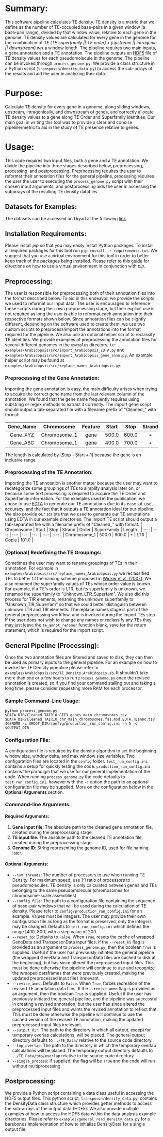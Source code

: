 # Summary:
This software pipeline calculates TE density.
TE density is a metric that we define as the number of TE-occupied base-pairs in a given window (a base-pair range), divided by that window value, relative to each gene in the genome.
TE density values are calculated for every gene in the genome for the combination of TE *(TE superfamily || TE order) x (upstream || intragenic || downstream) wrt* a window length.
The pipeline requires two main inputs, a gene annotation and a TE annotation.
The pipeline outputs an [HDF5](https://portal.hdfgroup.org/display/HDF5/HDF5) file of TE density values for each pseudomolecule in the genome.
The pipeline can be invoked through `process_genome.py`.
We provide a class structure in a Python script (`transposon/density_data.py`) to access the sub-arrays of the results and aid the user in analyzing their data.

# Purpose:
Calculate TE density for every gene in a genome, along sliding windows, upstream, intragenically, and downstream of genes,  and correctly allocate TE density values to a gene along TE Order and Superfamily identities.
Our main goal in writing this tool was to provide a clear and concise pipeline/metric to aid in the study of TE presence relative to genes.

# Usage:
This code requires two input files, both a gene and a TE annotation.
We divide the pipeline into three stages described below, preprocessing, processing, and postprocessing.
Preprocessing requires the user to reformat their annotation files for the general pipeline, processing requires the user the user to executing the `process_genome.py` script with their chosen input arguments, and postprocessing aids the user in accessing the subarrays of the resulting TE density datafiles.

## Datasets for Examples:
The datasets can be accessed on Dryad at the following [link](https://datadryad.org/stash/share/mFjpHlP53Y-BUP4nKI0LQGVmLkXevNatnz8MLlK36zw)

## Installation Requirements:
Please install *pip* so that you may easily install Python packages.
To install all required packages for this tool run `pip install -r requirements.txt`.
We suggest that you use a virtual environment for this tool in order to better keep track of the packages being installed.
Please refer to this [guide](https://packaging.python.org/guides/installing-using-pip-and-virtual-environments/) for directions on how to use a virtual environment in conjunction with *pip*.

## Preprocessing:
The user is responsible for preprocessing both of their annotation files into the format described below.
To aid in this endeavor, we provide the scripts we used to reformat our input data.
The user is encouraged to reference these scripts during their own preprocessing stage, but their explicit use is not required as long the user is able to reformat each annotation into their respective formats shown below.
Since annotation files can be slightly different, depending on the software used to create them, we use two custom scripts to preprocess/import the annotations into the format required for the pipeline.
We also use an optional helper script to reclassify TE identities.
We provide examples of preprocessing the annotation files for several different genomes in the `examples` directory; i.e: `examples/Arabidopsis/src/import_Arabidopsis_EDTA.py` and `examples/Arabidopsis/src/import_Arabidopsis_gene_anno.py`.
An example helper script may be found at `examples/Arabidopsis/src/replace_names_Arabidopsis.py`.

### Preprocessing of the Gene Annotation:
Importing the gene annotation is easy, the main difficulty arises when trying to acquire the correct gene name from the last relevant column of the annotation.
We found that the gene name frequently requires using substring or regex methods to extract it correctly.
The import gene script should output a tab-separated file with a filename prefix of "Cleaned\_" with format:

| Gene\_Name | Chromosome | Feature | Start | Stop | Strand | Length |
| :--: | :--: | :--: | :--: | :--: | :--: | :--: |
| Gene\_XYZ | Chromosome\_1 | gene | 500.0 | 600.0 | + | 101.0 |
| Gene\_ABC | Chromosome\_1 | gene | 400.0 | 700.0 | + | 301.0 |

The length is calculated by (Stop - Start + 1) because the gene is an inclusive range.

### Preprocessing of the TE Annotation:
Importing the TE annotation is another matter because the user may want to recategorize some groupings of TEs to simplify analysis later on, or because some text processing is required to acquire the TE Order and Superfamily information.
For the examples used in the publication, we chose to use [EDTA](https://github.com/oushujun/EDTA) to generate our TE annotations due to its ease-of-use, accuracy, and the fact that it outputs a TE annotation ideal for our pipeline.
We also provide our scripts that we used to generate our TE annotations using EDTA in our example directories.
The import TE script should output a tab-separated file with a filename prefix of "Cleaned\_" with format:
| Chromosome | Start | Stop | Strand | Order | SuperFamily | Length |
| :--: | :--: | :--: | :--: | :--: | :--: | :--: |
| Chromosome\_1 | 500.0 | 600.0 | + | LTR | Copia | 101.0 |

### (Optional) Redefining the TE Groupings:
Sometimes the user may want to rename groupings of TEs in their annotation. For example in `examples/Arabidosis/src/replace_names_Arabidopsis.py` we reclassified TEs to better fit the naming scheme proposed in [Wicker et al. (2007)](https://www.nature.com/articles/nrg2165).
We also renamed the superfamily values of TEs whose order value is known.
For example, if a TE's order is LTR, but its superfamily is unknown, we renamed the superfamily to "Unknown\_LTR\_Superfam".
We also did this process for TIR elements, renaming the unknown superfamily to "Unknown\_TIR\_Superfam" so that we could better distinguish between unknown LTR and TIR elements.
The replace names stage is part of the general preprocessing workflow, and is invoked during the import TEs step.
If the user does not wish to change any names or reclassify any TEs they may just leave the `te_annot_renamer` function blank, save for the return statement, which is required for the import script.

## General Pipeline (Processing):
Once the two annotation files are filtered and saved to disk, they can then be used as primary inputs to the general pipeline.
For an example on how to invoke the TE Density pipepline please refer to `examples/Arabidopsis/src/TE_Density_Arabidopsis.sb`.
It shouldn't take more than one or a few hours to run `process_genome.py` once the revised annotation is created, so if you find your command stalling out and taking a long time, please consider requesting more RAM for each processor.

### Sample Command-Line Usage:
`python process_genome.py $DATA_DIR/Cleaned_TAIR10_GFF3_genes_main_chromosomes.tsv $DATA_DIR/Cleaned_TAIR10_chr_main_chromosomes.fas.mod.EDTA.TEanno.tsv $GENOME -c $ROOT_DIR/config/production_run_config.ini -n 5 -o $OUTPUT_DIR`


### Configuration File:
A configuration file is required by the density algorithm to set the beginning window size, window delta, and max window size variables. Two configuration files are located in the `config` folder.
`test_run_config.ini` contains a setup for quickly testing the code.
 `production_run_config.ini` contains the paradigm that we use for our general implementation of the code.
 When running `process_genome.py` the code defaults to `test_run_config.ini`, however with the `-c` option the path to an optional configuration file may be supplied.
More on the configuration below in the **Optional Arguments** section.

### Command-line Arguments:
#### Required Arguments:
1. **Gene input file**: The absolute path to the cleaned gene annotation file, created during the preprocessing stage.
2. **TE input file**: The absolute path to the cleaned TE annotation file, created during the preprocessing stage
3. **Genome ID**: String representing the genome ID, used for file naming later.

#### Optional Arguments:
* `--num_threads`: The number of processors to use when running TE Density. For maximum speed, use 1:1 ratio of processors to pseudomolecules. TE density is only calculated between genes and TEs belonging to the same pseudomolecule (chromosomes for chromosome-scale assemblies).
* `--config_file`: The path to a configuration file containing the sequence of base-pair windows that will be used during the calculation of TE density. Please refer to `config/production_run_config.ini` for an example. Values must be integers. The user may provide their own configuration file as long as the format is preserved, only the integers may be changed. Defaults to `test_run_config.ini` which defines the range [400, 800] with a step value of 200.
* `--reset_h5`: Defaults to `False`. When `True`, resets the cache of wrapped GeneData and TransposonData input files. If the `--reset_h5` flag is provided as an argument to `process_genome.py`, then the boolean `True` is supplied. Useful if the user has previously initiated the general pipeline (the wrapped GeneData and TransposonData files are cached to disk at the beginning), but has since altered the preprocessed input files. This must be done otherwise the pipeline will continue to use and recognize the wrapped dataframes that were previously created, making the updated preprocessed input files irrelevant.
* `--revise_anno`: Defaults to `False`. When `True`, forces recreation of the revised TE annotation data files. If the `--revise_anno` flag is provided as an argument, then the boolean `True` is supplied. Useful if the user has previously initiated the general pipeline, and the pipeline was successful in creating a revised annotation, but the user has since altered the preprocessed input files and wants the revised annotation to reflect that. This must be done otherwise the pipeline will continue to use the cached version of the revised TE annotation, making the updated preprocessed input files irrelevant.
* `--output_dir`: The path to the directory in which all output, except for temporary overlap calculations, will be placed. The general output directory defaults to `../TE_Data/` relative to the source code directory.
* `--tmp_overlap`: The path to the directory in which the temporary overlap calculations will be placed. The temporary output directory defaults to `../TE_Data/tmp/overlap` relative to the source code directory.
* `--single_process`: If supplied, the flag will be `True` and the code will run without multiprocessing.

## Postprocessing:
We provide a Python script containing a data class useful in accessing the HDF5 output files.
This python script, `transposon/density_data.py`, contains the DensityData class structure which provides getter methods to access the sub-arrays of the output data (HDF5).
We also provide multiple examples of how to access the HDF5 data within the data analysis example directories.
Please refer to `examples/general_read_density_data.py` for a barebones implementation of how to initialize DensityData for a single output file.
